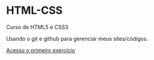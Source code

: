 # HTML-CSS
 Curso de HTML5 e CSS3

Usando o git e github para gerenciar meus sites/códigos.


<a href="https://wellissonb.github.io/HTML-CSS/EXERCÍCIOS/ex001/">Acesso o primeiro exercício</a>